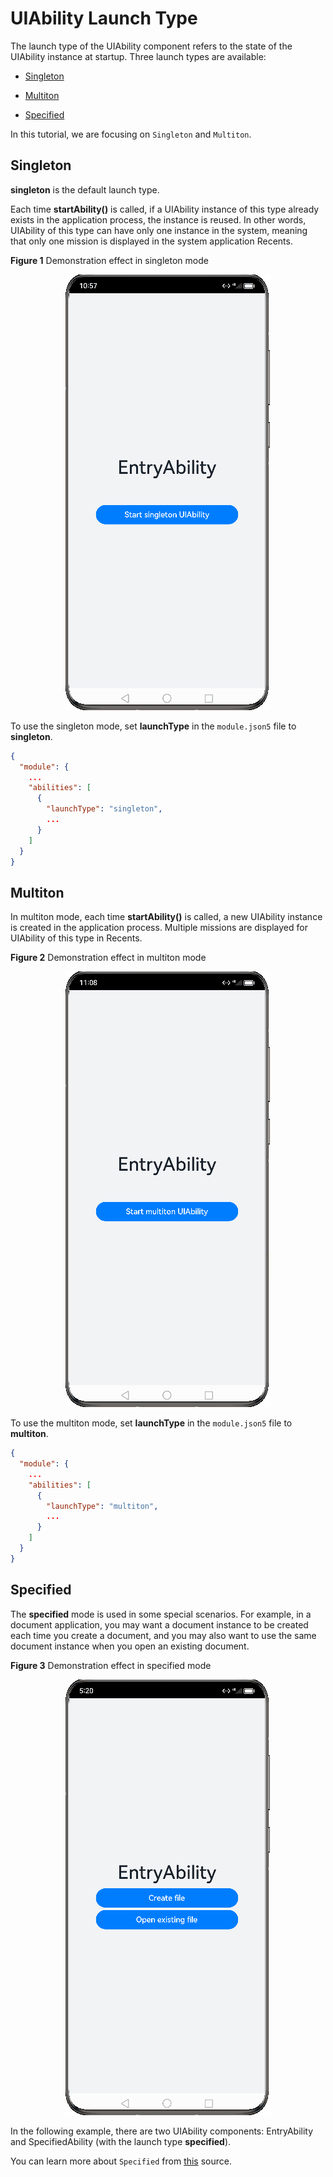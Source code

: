 # UIAbility Launch Type


The launch type of the UIAbility component refers to the state of the UIAbility instance at startup. Three launch types are available:

- [Singleton](#singleton)

- [Multiton](#multiton)

- [Specified](#specified)

In this tutorial, we are focusing on `Singleton` and `Multiton`.

## Singleton

**singleton** is the default launch type.

Each time **startAbility()** is called, if a UIAbility instance of this type already exists in the application process, the instance is reused. In other words, UIAbility of this type can have only one instance in the system, meaning that only one mission is displayed in the system application Recents.

**Figure 1** Demonstration effect in singleton mode

<div style="text-align:center">
    <img src='./images/v2.gif'>
</div>

To use the singleton mode, set **launchType** in the `module.json5` file to **singleton**.

```json
{
  "module": {
    ...
    "abilities": [
      {
        "launchType": "singleton",
        ...
      }
    ]
  }
}
```


## Multiton

In multiton mode, each time **startAbility()** is called, a new UIAbility instance is created in the application process. Multiple missions are displayed for UIAbility of this type in Recents.  

**Figure 2** Demonstration effect in multiton mode

<div style="text-align:center">
    <img src='./images/v3.gif'>
</div>

To use the multiton mode, set **launchType** in the `module.json5` file to **multiton**.

```json
{
  "module": {
    ...
    "abilities": [
      {
        "launchType": "multiton",
        ...
      }
    ]
  }
}
```

## Specified

The **specified** mode is used in some special scenarios. For example, in a document application, you may want a document instance to be created each time you create a document, and you may also want to use the same document instance when you open an existing document.

**Figure 3** Demonstration effect in specified mode

<div style="text-align:center">
    <img src='./images/v4.gif'>
</div> 

In the following example, there are two UIAbility components: EntryAbility and SpecifiedAbility (with the launch type **specified**). 

You can learn more about `Specified` from [this](https://github.com/eclipse-oniro-mirrors/docs/blob/OpenHarmony-4.1-Release/en/application-dev/application-models/uiability-launch-type.md#singleton) source.